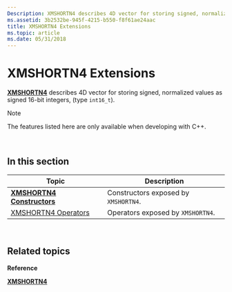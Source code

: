 ```yaml
---
Description: XMSHORTN4 describes 4D vector for storing signed, normalized values as signed 16-bit integers, (type int16\_t).
ms.assetid: 3b2532be-945f-4215-b550-f8f61ae24aac
title: XMSHORTN4 Extensions
ms.topic: article
ms.date: 05/31/2018
---
```


# XMSHORTN4 Extensions

[**XMSHORTN4**](/windows/desktop/api/DirectXPackedVector/ns-directxpackedvector-xmshortn4) describes 4D vector for storing signed, normalized values as signed 16-bit integers, (type `int16_t`).

> [!Note]  
> The features listed here are only available when developing with C++.

 

## In this section



| Topic                                                         | Description                                     |
|---------------------------------------------------------------|-------------------------------------------------|
| [**XMSHORTN4 Constructors**](xmshortn4-ctor.md)<br/>   | Constructors exposed by `XMSHORTN4`.<br/> |
| [XMSHORTN4 Operators](ovw-xmshortn4-operators.md)<br/> | Operators exposed by `XMSHORTN4`.<br/>    |



 

## Related topics

<dl> <dt>

**Reference**
</dt> <dt>

[**XMSHORTN4**](/windows/desktop/api/DirectXPackedVector/ns-directxpackedvector-xmshortn4)
</dt> </dl>

 

 




